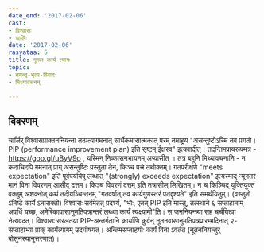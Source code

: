 ```yaml
---
date_end: '2017-02-06'
cast:
- विश्वासः
- चार्लिः
date: '2017-02-06'
rasyataa: 5
title: गूगल-कार्य-त्यागः
topic:
- नयन्तृ-भृत्य-विवादः
- मिथ्यावचनम्

---
```


## विवरणम्
चार्लिर् विश्वासप्राक्तननियन्ता तत्प्रत्यागमनात् सार्धैकमासात्मकात् परम् तमाहूय "असन्तुष्टोऽस्मि तव प्रगतौ। PIP (performance improvement plan) इति सृष्टम् ईक्षस्व" इत्यवादीत्। तदन्तिमप्रायरूपमत्र - https://goo.gl/uByV9o , यस्मिन् निष्कासनभायनम् अप्यासीत् । तत्र बहूनि मिथ्यावचनानि - न कदाचिदपि गमनात् प्राग् असन्तुष्टिः प्रस्तुता तेन, किञ्च पत्त्रे तथोक्तम्। गतपरीक्षणे "meets expectation" इति पूर्वपर्यायेषु लब्धात् "(strongly) exceeds expectation" इत्यस्माद् न्यूनतरं मानं विना विवरणम् आसीद् दत्तम्। किञ्च विवरणं दत्तम् इति तत्रासील् लिखितम्। न च किञ्चिद् युक्तियुक्तं वक्तुम् अशक्नोत् कथं तदीयञ्चिन्तनम् "गतवर्षात् तव कार्यगुणस्तरं‌ पतद्दृश्यते" इति समर्थयितुम्। (वस्तुतो ऽनिष्टे कार्ये ऽनासक्तो) विश्वासः सर्वमेतत् प्रदर्श्य, "भोः, एतत् PIP इति मास्तु, तत्स्थाने ६ सप्ताहानाम् अवधिं यच्छ, अमेरिकावासानुमतिपत्रान्तरं लब्ध्वा कार्यं त्यक्ष्यामी"ति। स जननियन्त्र्या सह चर्चयित्वा नेत्यवदत्। विश्वासः सरलतया PIP-अन्तर्गतानि कार्याणि कुर्वन् नूतनवासानुमतिपत्रप्रारम्भदिनात् २-सप्ताहाभ्यां प्राक् कार्यत्यागम् उदघोषयत्। अन्तिमसप्ताहयोः कार्यं विना ऽवर्तत (नूतननियन्तुर् बोसुनस्यानुत्तरणात्)।

